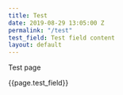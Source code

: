 ```yaml
---
title: Test
date: 2019-08-29 13:05:00 Z
permalink: "/test"
test_field: Test field content
layout: default
---
```


<p>Test page</p>

{{page.test_field}}